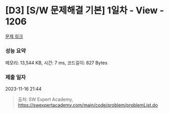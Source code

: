 # [D3] [S/W 문제해결 기본] 1일차 - View - 1206 

[문제 링크](https://swexpertacademy.com/main/code/problem/problemDetail.do?contestProbId=AV134DPqAA8CFAYh) 

### 성능 요약

메모리: 13,544 KB, 시간: 7 ms, 코드길이: 827 Bytes

### 제출 일자

2023-11-16 21:44



> 출처: SW Expert Academy, https://swexpertacademy.com/main/code/problem/problemList.do